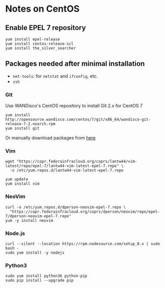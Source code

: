 # Notes on CentOS

## Enable EPEL 7 repository

```shell
yum install epel-release
yum install centos-release-scl
yum install the_silver_searcher
```

## Packages needed after minimal installation

- `net-tools`: for `netstat` and `ifconfig`, etc.
- `zsh`

### Git

Use WANDisco's CentOS repository to install Git 2.x for CentOS 7

```shell
yum install http://opensource.wandisco.com/centos/7/git/x86_64/wandisco-git-release-7-2.noarch.rpm
yum install git
```

Or manually download packages from [here](http://opensource.wandisco.com/centos/7/git/x86_64/)

### Vim

```shell
wget "https://copr.fedorainfracloud.org/coprs/lantw44/vim-latest/repo/epel-7/lantw44-vim-latest-epel-7.repo" \
  -o /etc/yum.repos.d/lantw44-vim-latest-epel-7.repo

yum update
yum install vim
```

### NeoVim

```shell
curl -o /etc/yum.repos.d/dperson-neovim-epel-7.repo \
  "https://copr.fedorainfracloud.org/coprs/dperson/neovim/repo/epel-7/dperson-neovim-epel-7.repo"
yum -y install neovim
```

### Node.js

```shell
curl --silent --location https://rpm.nodesource.com/setup_8.x | sudo bash -
sudo yum install -y nodejs
```

### Python3

```shell
sudo yum install python36 python-pip
sudo pip install --upgrade pip
```
